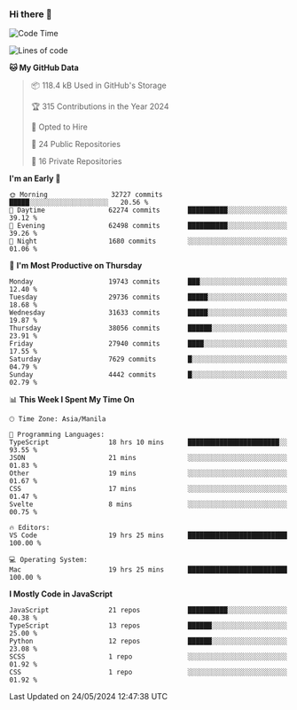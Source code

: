 ### Hi there 👋

<!--START_SECTION:waka-->
![Code Time](http://img.shields.io/badge/Code%20Time-742%20hrs%2033%20mins-blue)

![Lines of code](https://img.shields.io/badge/From%20Hello%20World%20I%27ve%20Written-64.2%20million%20lines%20of%20code-blue)

**🐱 My GitHub Data** 

> 📦 118.4 kB Used in GitHub's Storage 
 > 
> 🏆 315 Contributions in the Year 2024
 > 
> 💼 Opted to Hire
 > 
> 📜 24 Public Repositories 
 > 
> 🔑 16 Private Repositories 
 > 
**I'm an Early 🐤** 

```text
🌞 Morning                32727 commits       █████░░░░░░░░░░░░░░░░░░░░   20.56 % 
🌆 Daytime                62274 commits       ██████████░░░░░░░░░░░░░░░   39.12 % 
🌃 Evening                62498 commits       ██████████░░░░░░░░░░░░░░░   39.26 % 
🌙 Night                  1680 commits        ░░░░░░░░░░░░░░░░░░░░░░░░░   01.06 % 
```
📅 **I'm Most Productive on Thursday** 

```text
Monday                   19743 commits       ███░░░░░░░░░░░░░░░░░░░░░░   12.40 % 
Tuesday                  29736 commits       █████░░░░░░░░░░░░░░░░░░░░   18.68 % 
Wednesday                31633 commits       █████░░░░░░░░░░░░░░░░░░░░   19.87 % 
Thursday                 38056 commits       ██████░░░░░░░░░░░░░░░░░░░   23.91 % 
Friday                   27940 commits       ████░░░░░░░░░░░░░░░░░░░░░   17.55 % 
Saturday                 7629 commits        █░░░░░░░░░░░░░░░░░░░░░░░░   04.79 % 
Sunday                   4442 commits        █░░░░░░░░░░░░░░░░░░░░░░░░   02.79 % 
```


📊 **This Week I Spent My Time On** 

```text
🕑︎ Time Zone: Asia/Manila

💬 Programming Languages: 
TypeScript               18 hrs 10 mins      ███████████████████████░░   93.55 % 
JSON                     21 mins             ░░░░░░░░░░░░░░░░░░░░░░░░░   01.83 % 
Other                    19 mins             ░░░░░░░░░░░░░░░░░░░░░░░░░   01.67 % 
CSS                      17 mins             ░░░░░░░░░░░░░░░░░░░░░░░░░   01.47 % 
Svelte                   8 mins              ░░░░░░░░░░░░░░░░░░░░░░░░░   00.75 % 

🔥 Editors: 
VS Code                  19 hrs 25 mins      █████████████████████████   100.00 % 

💻 Operating System: 
Mac                      19 hrs 25 mins      █████████████████████████   100.00 % 
```

**I Mostly Code in JavaScript** 

```text
JavaScript               21 repos            ██████████░░░░░░░░░░░░░░░   40.38 % 
TypeScript               13 repos            ██████░░░░░░░░░░░░░░░░░░░   25.00 % 
Python                   12 repos            ██████░░░░░░░░░░░░░░░░░░░   23.08 % 
SCSS                     1 repo              ░░░░░░░░░░░░░░░░░░░░░░░░░   01.92 % 
CSS                      1 repo              ░░░░░░░░░░░░░░░░░░░░░░░░░   01.92 % 
```




 Last Updated on 24/05/2024 12:47:38 UTC
<!--END_SECTION:waka-->
